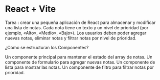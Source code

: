 # React + Vite
Tarea : crear una pequeña aplicación de React para almacenar y modificar una lista de notas. Cada nota tiene un texto y un nivel de prioridad (por ejemplo, «Alto», «Medio», «Bajo»). Los usuarios deben poder agregar nuevas notas, eliminar notas y filtrar notas por nivel de prioridad.

¿Cómo se estructuran los Componentes?

Un componente principal para mantener el estado del array de notas.
Un componente de formulario para agregar nuevas notas.
Un componente de lista para mostrar las notas.
Un componente de filtro para filtrar notas por prioridad.